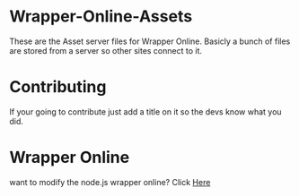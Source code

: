 # Wrapper-Online-Assets
These are the Asset server files for Wrapper Online. Basicly a bunch of files are stored from a server so other sites connect to it.


# Contributing
If your going to contribute just add a title on it so the devs know what you did.

# Wrapper Online
want to modify the node.js wrapper online? Click [Here](https://github.com/2Epik4u/Wrapper-Online)
